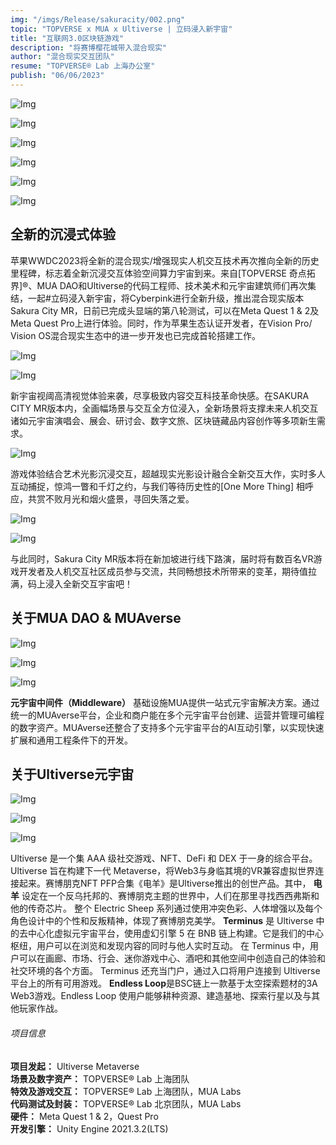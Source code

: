 ```yaml
---
img: "/imgs/Release/sakuracity/002.png"
topic: "TOPVERSE x MUA x Ultiverse | 立码浸入新宇宙"
title: "互联网3.0区块链游戏"
description: "将赛博樱花城带入混合现实"
author: "混合现实交互团队"
resume: "TOPVERSE® Lab 上海办公室"
publish: "06/06/2023"
---
```



![Img](/imgs/Release/sakuracity/20230607-135223.jpg) 

![Img](/imgs/Release/sakuracity/014.png) 

![Img](/imgs/Release/sakuracity/20230607-135209.jpg) 

<p align="right"> 

![Img](/imgs/Release/sakuracity/013.png) 
</p>

![Img](/imgs/Release/sakuracity/20230607-135228.jpg) 

![Img](/imgs/Release/sakuracity/012.png) 

<h2>全新的沉浸式体验</h2>

苹果WWDC2023将全新的混合现实/增强现实人机交互技术再次推向全新的历史里程碑，标志着全新沉浸交互体验空间算力宇宙到来。来自[TOPVERSE 奇点拓界]®、MUA DAO和Ultiverse的代码工程师、技术美术和元宇宙建筑师们再次集结，一起#立码浸入新宇宙，将Cyberpink进行全新升级，推出混合现实版本Sakura City MR，日前已完成头显端的第八轮测试，可以在Meta Quest 1 & 2及Meta Quest Pro上进行体验。同时，作为苹果生态认证开发者，在Vision Pro/ Vision OS混合现实生态中的进一步开发也已完成首轮搭建工作。  

![Img](/imgs/Release/sakuracity/008.jpg) 

![Img](/imgs/Release/sakuracity/001.gif) 
  
新宇宙视阈高清视觉体验来袭，尽享极致内容交互科技革命快感。在SAKURA CITY MR版本内，全画幅场景与交互全方位浸入，全新场景将支撑未来人机交互诸如元宇宙演唱会、展会、研讨会、数字文旅、区块链藏品内容创作等多项新生需求。
 

![Img](/imgs/Release/sakuracity/001.png)

游戏体验结合艺术光影沉浸交互，超越现实光影设计融合全新交互大作，实时多人互动捕捉，惊鸿一瞥和千灯之约，与我们等待历史性的[One More Thing] 相呼应，共赏不败月光和烟火盛景，寻回失落之爱。

![Img](/imgs/Release/sakuracity/003.png) 

![Img](/imgs/Release/sakuracity/009.jpg)

与此同时，Sakura City MR版本将在新加坡进行线下路演，届时将有数百名VR游戏开发者及人机交互社区成员参与交流，共同畅想技术所带来的变革，期待值拉满，码上浸入全新交互宇宙吧！ 

<h2>关于MUA DAO & MUAverse</h2>

![Img](/imgs/Release/sakuracity/004.png) 

![Img](/imgs/Release/sakuracity/005.png) 

![Img](/imgs/Release/sakuracity/006.png)

**元宇宙中间件（Middleware）**
基础设施MUA提供一站式元宇宙解决方案。通过统一的MUAverse平台，企业和商户能在多个元宇宙平台创建、运营并管理可编程的数字资产。MUAverse还整合了支持多个元宇宙平台的AI互动引擎，以实现快速扩展和通用工程条件下的开发。 

<h2>关于Ultiverse元宇宙</h2>

![Img](/imgs/Release/sakuracity/007.png) 

![Img](/imgs/Release/sakuracity/008.png) 

![Img](/imgs/Release/sakuracity/011.jpg)

Ultiverse 是一个集 AAA 级社交游戏、NFT、DeFi 和 DEX 于一身的综合平台。Ultiverse 旨在构建下一代 Metaverse，将Web3与身临其境的VR兼容虚拟世界连接起来。赛博朋克NFT PFP合集《电羊》是Ultiverse推出的创世产品。其中，
**电羊**
设定在一个反乌托邦的、赛博朋克主题的世界中，人们在那里寻找西西弗斯和他的传奇芯片。 整个 Electric Sheep 系列通过使用冲突色彩、人体增强以及每个角色设计中的个性和反叛精神，体现了赛博朋克美学。
**Terminus**
是 Ultiverse 中的去中心化虚拟元宇宙平台，使用虚幻引擎 5 在 BNB 链上构建。它是我们的中心枢纽，用户可以在浏览和发现内容的同时与他人实时互动。 在 Terminus 中，用户可以在画廊、市场、行会、迷你游戏中心、酒吧和其他空间中创造自己的体验和社交环境的各个方面。 Terminus 还充当门户，通过入口将用户连接到 Ultiverse 平台上的所有可用游戏。
**Endless Loop**是BSC链上一款基于太空探索题材的3A Web3游戏。Endless Loop 使用户能够耕种资源、建造基地、探索行星以及与其他玩家作战。 




<div style="text-align: left">
<h6>项目信息</h6> 

**项目发起：** Ultiverse Metaverse  
**场景及数字资产：** TOPVERSE® Lab 上海团队  
**特效及游戏交互：** TOPVERSE® Lab 上海团队，MUA Labs  
**代码测试及封装：** TOPVERSE® Lab 北京团队，MUA Labs  
**硬件：** Meta Quest 1 & 2，Quest Pro  
**开发引擎：** Unity Engine 2021.3.2(LTS)  


</div> 
